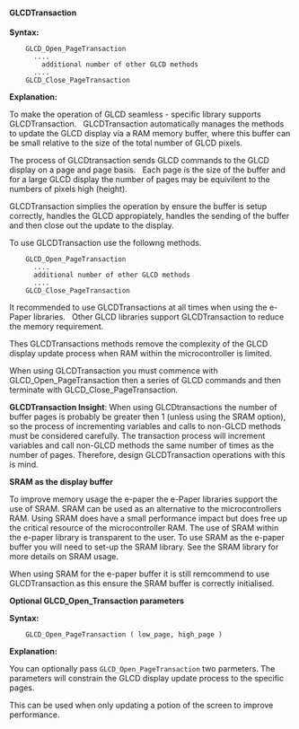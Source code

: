 <div class="section">

<div class="titlepage">

<div>

<div>

#### <span id="_glcdtransaction"></span>GLCDTransaction

</div>

</div>

</div>

<span class="strong">**Syntax:**</span>

``` screen
    GLCD_Open_PageTransaction
      ....
        additional number of other GLCD methods
      ....
    GLCD_Close_PageTransaction
```

<span class="strong">**Explanation:**</span>

To make the operation of GLCD seamless - specific library supports
GLCDTransaction.   GLCDTransaction automatically manages the methods to
update the GLCD display via a RAM memory buffer, where this buffer can
be small relative to the size of the total number of GLCD pixels.

The process of GLCDtransaction sends GLCD commands to the GLCD display
on a page and page basis.   Each page is the size of the buffer and for
a large GLCD display the number of pages may be equivilent to the
numbers of pixels high (height).

GLCDTransaction simplies the operation by ensure the buffer is setup
correctly, handles the GLCD appropiately, handles the sending of the
buffer and then close out the update to the display.

To use GLCDTransaction use the followng methods.

``` screen
    GLCD_Open_PageTransaction
      ....
      additional number of other GLCD methods
      ....
    GLCD_Close_PageTransaction
```

It recommended to use GLCDTransactions at all times when using the
e-Paper libraries.   Other GLCD libraries support GLCDTransaction to
reduce the memory requirement.  

Thes GLCDTransactions methods remove the complexity of the GLCD display
update process when RAM within the microcontroller is limited.

When using GLCDTransaction you must commence with
GLCD\_Open\_PageTransaction then a series of GLCD commands and then
terminate with GLCD\_Close\_PageTransaction.

<span class="strong">**GLCDTransaction Insight**</span>: When using
GLCDtransactions the number of buffer pages is probably be greater then
1 (unless using the SRAM option), so the process of incrementing
variables and calls to non-GLCD methods must be considered carefully.
The transaction process will increment variables and call non-GLCD
methods the same number of times as the number of pages. Therefore,
design GLCDTransaction operations with this is mind.

<span class="strong">**SRAM as the display buffer**</span>

To improve memory usage the e-paper the e-Paper libraries support the
use of SRAM. SRAM can be used as an alternative to the microcontrollers
RAM. Using SRAM does have a small performance impact but does free up
the critical resource of the microcontroller RAM. The use of SRAM within
the e-paper library is transparent to the user. To use SRAM as the
e-paper buffer you will need to set-up the SRAM library. See the SRAM
library for more details on SRAM usage.

When using SRAM for the e-paper buffer it is still remcommend to use
GLCDTransaction as this ensure the SRAM buffer is correctly initialised.

<span class="strong">**Optional GLCD\_Open\_Transaction
parameters**</span>

<span class="strong">**Syntax:**</span>

``` screen
    GLCD_Open_PageTransaction ( low_page, high_page )
```

<span class="strong">**Explanation:**</span>

You can optionally pass `GLCD_Open_PageTransaction` two parmeters. The
parameters will constrain the GLCD display update process to the
specific pages.

This can be used when only updating a potion of the screen to improve
performance.

</div>
